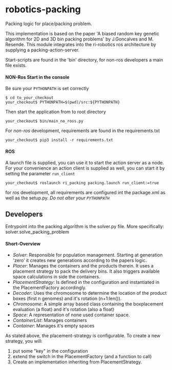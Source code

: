 # robotics-packing
Packing logic for place/packing problem. 

This implementation is based on the paper 'A biased random key genetic algorithm for 2D and 3D bin packing problems' by J.Goncalves and M. Resende.
This module integrates into the ri-robotics ros architecture by supplying a packing-action-server.

Start-scripts are found in the 'bin' directory, for non-ros developers a main file exists.

#### NON-Ros Start in the console
Be sure your `PYTHONPATH` is set correctly
```
$ cd to_your_checkout
your_checkout$ PYTHONPATH=$(pwd)/src:${PYTHONPATH}
```
Then start the application from to root directory
```
your_checkout$ bin/main_no_ross.py
```
For *non-ros* development, requirements are found in the requirements.txt
```
your_checkout$ pip3 install -r requirements.txt
```
#### ROS
A launch file is supplied, you can use it to start the action server as a node.
For your convenience an action client is supplied as well, you can start it by setting the parameter `run_client`
```
your_checkout$ roslaunch ri_packing packing.launch run_client:=true
```
for *ros* development, all requirements are configured int the package.xml as well as the setup.py. 
*Do not alter your `PYTHONPATH`*

## Developers

Entrypoint into the packing algorithm is the solver.py file. More specifically: solver.solve_packing_problem

#### Short-Overview
* _Solver_: Responsible for population management. Starting at generation 'zero' it creates new generations according to the papers logic.
* _Placer_: Manages the containers and the products therein. It uses a placement strategy to pack the delivery bins. It also triggers available space calculations in side the containers.
* _PlacementStrategy_: Is defined in the configuration and instantiated in the PlacementFactory accordingly.
* _Decoder_: Uses the chromosome to determine the location of the product boxes (first n genomes) and it's rotation (n+1:len()).
* _Chromosome_: A simple array based class containing the boxplacement evaluation (a float) and it's rotation (also a float)
* _Space_: A representation of none used container space.
* _ContainerList_: Manages containers
* _Container_: Manages it's empty spaces

As stated above, the placement-strategy is configurable. To create a new strategy, you will: 
1. put some "key" in the configuration
1. extend the switch in the PlacementFactory (and a function to call)
1. Create an implementation inheriting from PlacementStrategy.